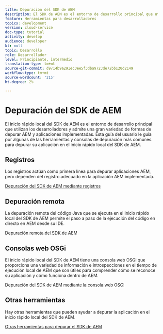 ```yaml
---
title: Depuración del SDK de AEM
description: El SDK de AEM es el entorno de desarrollo principal que utilizan los desarrolladores y admite una gran cantidad de formas de depurar las aplicaciones implementadas y AEM.
feature: Herramientas para desarrolladores
topics: development
version: cloud-service
doc-type: tutorial
activity: develop
audience: developer
kt: null
topic: Desarrollo
role: Desarrollador
level: Principiante, intermedio
translation-type: tm+mt
source-git-commit: d9714b9a291ec3ee5f3dba9723de72bb120d2149
workflow-type: tm+mt
source-wordcount: '215'
ht-degree: 2%

---
```



# Depuración del SDK de AEM

El inicio rápido local del SDK de AEM es el entorno de desarrollo principal que utilizan los desarrolladores y admite una gran variedad de formas de depurar AEM y aplicaciones implementadas. Esta guía del usuario le guía por algunas de las herramientas y consolas de depuración más comunes para depurar su aplicación en el inicio rápido local del SDK de AEM.

## Registros

Los registros actúan como primera línea para depurar aplicaciones AEM, pero dependen del registro adecuado en la aplicación AEM implementada.

[Depuración del SDK de AEM mediante registros](./logs.md)

## Depuración remota

La depuración remota del código Java que se ejecuta en el inicio rápido local del SDK de AEM permite el paso a paso de la ejecución del código en directo en AEM desde su IDE.

[Depuración remota del SDK de AEM](./remote-debugging.md)

## Consolas web OSGi

El inicio rápido local del SDK de AEM tiene una consola web OSGi que proporciona una variedad de información e introspecciones en el tiempo de ejecución local de AEM que son útiles para comprender cómo se reconoce su aplicación y cómo funciona dentro de AEM.

[Depuración del SDK de AEM mediante la consola web OSGi](./osgi-web-consoles.md)

## Otras herramientas

Hay otras herramientas que pueden ayudar a depurar la aplicación en el inicio rápido local del SDK de AEM.

[Otras herramientas para depurar el SDK de AEM](./other-tools.md)
